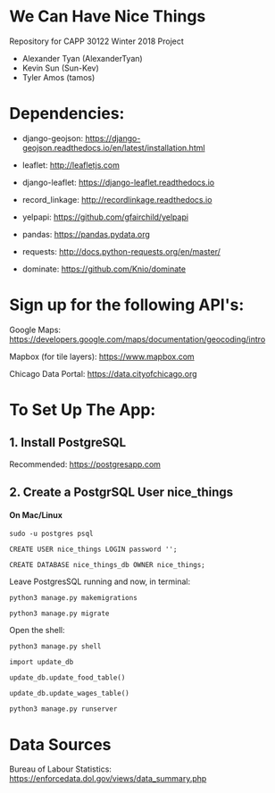 # We Can Have Nice Things

Repository for CAPP 30122 Winter 2018 Project

  * Alexander Tyan (AlexanderTyan)
  * Kevin Sun (Sun-Kev)
  * Tyler Amos (tamos)
  
  
# Dependencies:

 * django-geojson: https://django-geojson.readthedocs.io/en/latest/installation.html

 * leaflet: http://leafletjs.com

 * django-leaflet: https://django-leaflet.readthedocs.io

 * record_linkage: http://recordlinkage.readthedocs.io
 
 * yelpapi: https://github.com/gfairchild/yelpapi
 
 * pandas: https://pandas.pydata.org
 
 * requests: http://docs.python-requests.org/en/master/
 
 * dominate: https://github.com/Knio/dominate


# Sign up for the following API's:

Google Maps: https://developers.google.com/maps/documentation/geocoding/intro

Mapbox (for tile layers): https://www.mapbox.com

Chicago Data Portal: https://data.cityofchicago.org
  
  
# To Set Up The App:

## 1. Install PostgreSQL

Recommended: https://postgresapp.com


## 2. Create a PostgrSQL User nice_things

#### On Mac/Linux

  ``` sudo -u postgres psql ```
  
  ```CREATE USER nice_things LOGIN password ''; ```
  
  ```CREATE DATABASE nice_things_db OWNER nice_things;```
  
  Leave PostgresSQL running and now, in terminal:
  
  ```python3 manage.py makemigrations```
  
  ```python3 manage.py migrate```
  
  Open the shell:
  
  ```python3 manage.py shell```
  
  ```import update_db```
  
  ```update_db.update_food_table()```
  
  ```update_db.update_wages_table()```
  
  ```python3 manage.py runserver```
  
  
 # Data Sources
 
 
 Bureau of Labour Statistics: https://enforcedata.dol.gov/views/data_summary.php
 
 
